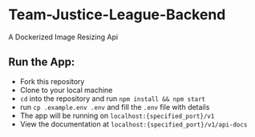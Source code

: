 # Team-Justice-League-Backend

A Dockerized Image Resizing Api

## Run the App:

- Fork this repository
- Clone to your local machine
- `cd` into the repository and run `npm install && npm start`
- run `cp .example.env .env` and fill the `.env` file with details
- The app will be running on `localhost:{specified_port}/v1`
- View the documentation at `localhost:{specified_port}/v1/api-docs`
